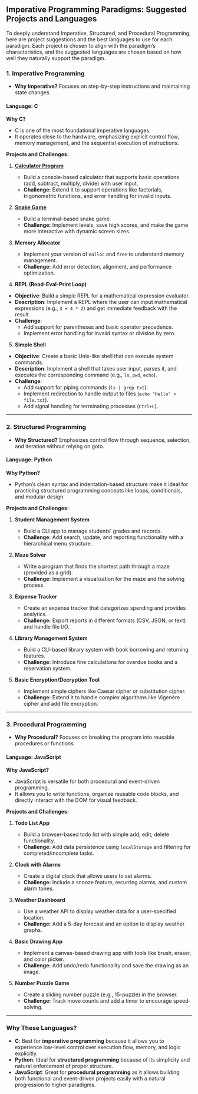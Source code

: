 ## Imperative Programming Paradigms: Suggested Projects and Languages

To deeply understand Imperative, Structured, and Procedural Programming, here are project suggestions and the best languages to use for each paradigm. Each project is chosen to align with the paradigm’s characteristics, and the suggested languages are chosen based on how well they naturally support the paradigm.

### **1. Imperative Programming**

- **Why Imperative?** Focuses on step-by-step instructions and maintaining state changes.

#### **Language: C**

**Why C?**

- C is one of the most foundational imperative languages.
- It operates close to the hardware, emphasizing explicit control flow, memory management, and the sequential execution of instructions.

**Projects and Challenges:**

1. **[Calculator Program](./1.Imperative/1.Calculator-Program/)**

   - Build a console-based calculator that supports basic operations (add, subtract, multiply, divide) with user input.
   - **Challenge:** Extend it to support operations like factorials, trigonometric functions, and error handling for invalid inputs.

2. **[Snake Game](https://github.com/medishen/sgt)**

   - Build a terminal-based snake game.
   - **Challenge:** Implement levels, save high scores, and make the game more interactive with dynamic screen sizes.

3. **Memory Allocator**

   - Implement your version of `malloc` and `free` to understand memory management.
   - **Challenge:** Add error detection, alignment, and performance optimization.

4. **REPL (Read-Eval-Print Loop)**

- **Objective**: Build a simple REPL for a mathematical expression evaluator.
- **Description**: Implement a REPL where the user can input mathematical expressions (e.g., `3 + 4 * 2`) and get immediate feedback with the result.
- **Challenge**:
  - Add support for parentheses and basic operator precedence.
  - Implement error handling for invalid syntax or division by zero.

5. **Simple Shell**

- **Objective**: Create a basic Unix-like shell that can execute system commands.
- **Description**: Implement a shell that takes user input, parses it, and executes the corresponding command (e.g., `ls`, `pwd`, `echo`).
- **Challenge**:
  - Add support for piping commands (`ls | grep txt`).
  - Implement redirection to handle output to files (`echo "Hello" > file.txt`).
  - Add signal handling for terminating processes (`Ctrl+C`).

---

### **2. Structured Programming**

- **Why Structured?** Emphasizes control flow through sequence, selection, and iteration without relying on goto.

#### **Language: Python**

**Why Python?**

- Python’s clean syntax and indentation-based structure make it ideal for practicing structured programming concepts like loops, conditionals, and modular design.

**Projects and Challenges:**

1. **Student Management System**

   - Build a CLI app to manage students' grades and records.
   - **Challenge:** Add search, update, and reporting functionality with a hierarchical menu structure.

2. **Maze Solver**

   - Write a program that finds the shortest path through a maze (provided as a grid).
   - **Challenge:** Implement a visualization for the maze and the solving process.

3. **Expense Tracker**

   - Create an expense tracker that categorizes spending and provides analytics.
   - **Challenge:** Export reports in different formats (CSV, JSON, or text) and handle file I/O.

4. **Library Management System**

   - Build a CLI-based library system with book borrowing and returning features.
   - **Challenge:** Introduce fine calculations for overdue books and a reservation system.

5. **Basic Encryption/Decryption Tool**
   - Implement simple ciphers like Caesar cipher or substitution cipher.
   - **Challenge:** Extend it to handle complex algorithms like Vigenère cipher and add file encryption.

---

### **3. Procedural Programming**

- **Why Procedural?** Focuses on breaking the program into reusable procedures or functions.

#### **Language: JavaScript**

**Why JavaScript?**

- JavaScript is versatile for both procedural and event-driven programming.
- It allows you to write functions, organize reusable code blocks, and directly interact with the DOM for visual feedback.

**Projects and Challenges:**

1. **Todo List App**

   - Build a browser-based todo list with simple add, edit, delete functionality.
   - **Challenge:** Add data persistence using `localStorage` and filtering for completed/incomplete tasks.

2. **Clock with Alarms**

   - Create a digital clock that allows users to set alarms.
   - **Challenge:** Include a snooze feature, recurring alarms, and custom alarm tones.

3. **Weather Dashboard**

   - Use a weather API to display weather data for a user-specified location.
   - **Challenge:** Add a 5-day forecast and an option to display weather graphs.

4. **Basic Drawing App**

   - Implement a canvas-based drawing app with tools like brush, eraser, and color picker.
   - **Challenge:** Add undo/redo functionality and save the drawing as an image.

5. **Number Puzzle Game**
   - Create a sliding number puzzle (e.g., 15-puzzle) in the browser.
   - **Challenge:** Track move counts and add a timer to encourage speed-solving.

---

### Why These Languages?

- **C**: Best for **imperative programming** because it allows you to experience low-level control over execution flow, memory, and logic explicitly.
- **Python**: Ideal for **structured programming** because of its simplicity and natural enforcement of proper structure.
- **JavaScript**: Great for **procedural programming** as it allows building both functional and event-driven projects easily with a natural progression to higher paradigms.
